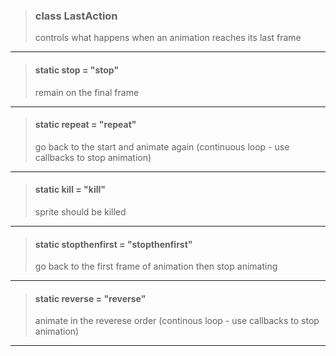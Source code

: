 > ### class LastAction
> controls what happens when an animation reaches its last frame
> 
> 

---

> #### static stop = "stop"
> remain on the final frame
> 
> 

---

> #### static repeat = "repeat"
> go back to the start and animate again (continuous loop - use callbacks to stop animation)
> 
> 

---

> #### static kill = "kill"
> sprite should be killed
> 
> 

---

> #### static stopthenfirst = "stopthenfirst"
> go back to the first frame of animation then stop animating
> 
> 

---

> #### static reverse = "reverse"
> animate in the reverese order (continous loop - use callbacks to stop animation)
> 
> 

---

